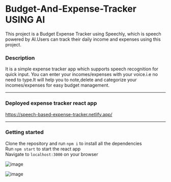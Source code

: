 # Budget-And-Expense-Tracker USING AI
This project is a Budget Expense Tracker using Speechly, which is speech powered by AI.Users can track their daily income and expenses using this project.

### Description  ##
  It is a simple expense tracker app which supports speech recognition for quick input. You can enter your incomes/expenses with your voice.i.e no need to type.It will help you to note,delete and categorize your incomes/expenses for easy budget management.

---

### Deployed expense tracker react app ##
https://speech-based-expense-tracker.netlify.app/

---

### Getting started ##
  
  Clone the repository and run `npm i` to install all the dependencies<br>
  Run `npm start` to start the react app<br>
  Navigate to `localhost:3000` on your browser

![image](https://github.com/123bhoomi/Budget-And-Expense-Tracker/assets/79978855/b65c29b5-ea95-4e2c-be6a-24a031177e18)

![image](https://github.com/123bhoomi/Budget-And-Expense-Tracker-using-AI/assets/79978855/81cf5f52-e9b9-4afc-8f5b-dc52dae44f1c)

